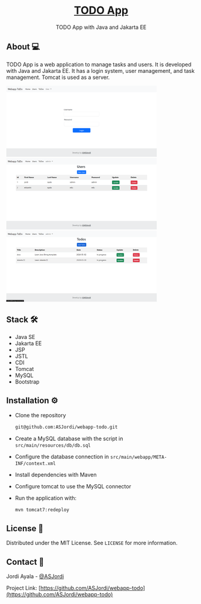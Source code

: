 <div align="center">
  <h1 align="center"><a href="https://github.com/ASJordi/webapp-todo">TODO App</a></h1>

  <p align="center">TODO App with Java and Jakarta EE</p>
</div>

## About :computer:

TODO App is a web application to manage tasks and users. It is developed with Java and Jakarta EE. It has a login system, user management, and task management. Tomcat is used as a server.

<img src="src/main/resources/app01.png" alt="app01" width="400"/>
<img src="src/main/resources/app02.png" alt="app01" width="400"/>
<img src="src/main/resources/app03.png" alt="app01" width="400"/>

## Stack :hammer_and_wrench:

* Java SE
* Jakarta EE
* JSP
* JSTL
* CDI
* Tomcat
* MySQL
* Bootstrap

## Installation :gear:

- Clone the repository

  ```bash
  git@github.com:ASJordi/webapp-todo.git
  ```

- Create a MySQL database with the script in `src/main/resources/db/db.sql`

- Configure the database connection in `src/main/webapp/META-INF/context.xml`

- Install dependencies with Maven

- Configure tomcat to use the MySQL connector

- Run the application with:

  ```bash
  mvn tomcat7:redeploy
  ```


## License :page_facing_up:

Distributed under the MIT License. See `LICENSE` for more information.

## Contact :email:

Jordi Ayala - [@ASJordi](https://twitter.com/ASJordi)

Project Link: [https://github.com/ASJordi/webapp-todo](https://github.com/ASJordi/webapp-todo)
